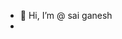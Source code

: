 - 👋 Hi, I’m @ sai ganesh
- 


<!---
abhinagothu/abhinagothu is a ✨ special ✨ repository because its `README.md` (this file) appears on your GitHub profile.
You can click the Preview link to take a look at your changes.
--->
